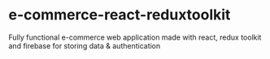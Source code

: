 # e-commerce-react-reduxtoolkit
Fully functional e-commerce web application made with react, redux toolkit and firebase for storing data &amp; authentication
